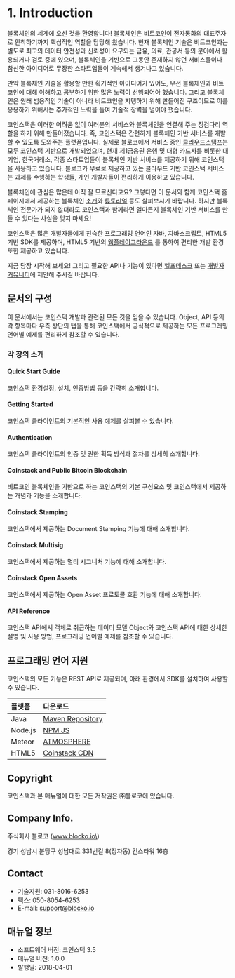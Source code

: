 # 1. Introduction

블록체인의 세계에 오신 것을 환영합니다! 블록체인은 비트코인이 전자통화의 대표주자로 안착하기까지 핵심적인 역할을 담당해 왔습니다. 현재 블록체인 기술은 비트코인과는 별도로 최고의 데이터 안전성과 신뢰성이 요구되는 금융, 의료, 관공서 등의 분야에서 활용되거나 검토 중에 있으며, 블록체인을 기반으로 그동안 존재하지 않던 서비스들이나 참신한 아이디어로 무장한 스타트업들이 계속해서 생겨나고 있습니다.

만약 블록체인 기술을 활용할 만한 획기적인 아이디어가 있어도, 우선 블록체인과 비트코인에 대해 이해하고 공부하기 위한 많은 노력이 선행되어야 했습니다. 그리고 블록체인은 원래 범용적인 기술이 아니라 비트코인을 지탱하기 위해 만들어진 구조이므로 이를 응용하기 위해서는 추가적인 노력을 들여 기술적 장벽을 넘어야 했습니다.

코인스택은 이러한 어려움 없이 여러분의 서비스와 블록체인을 연결해 주는 징검다리 역할을 하기 위해 만들어졌습니다. 즉, 코인스택은 간편하게 블록체인 기반 서비스를 개발할 수 있도록 도와주는 플랫폼입니다. 실제로 블로코에서 서비스 중인 [클라우드스탬프](https://www.cloudstamp.io)는 모두 코인스택 기반으로 개발되었으며, 현재 제1금융권 은행 및 대형 카드사를 비롯한 대기업, 한국거래소, 각종 스타트업들이 블록체인 기반 서비스를 제공하기 위해 코인스택을 사용하고 있습니다. 블로코가 무료로 제공하고 있는 클라우드 기반 코인스택 서비스는 과제를 수행하는 학생들, 개인 개발자들이 편리하게 이용하고 있습니다.

블록체인에 관심은 많은데 아직 잘 모르신다고요? 그렇다면 이 문서와 함께 코인스택 홈페이지에서 제공하는 블록체인 [소개](https://coinstack.zendesk.com/hc/ko/articles/222183287)와 [튜토리얼](https://coinstack.zendesk.com/hc/ko/sections/200997727) 등도 살펴보시기 바랍니다. 하지만 블록체인 전문가가 되지 않더라도 코인스택과 함께라면 얼마든지 블록체인 기반 서비스를 만들 수 있다는 사실을 잊지 마세요!

코인스택은 많은 개발자들에게 친숙한 프로그래밍 언어인 자바, 자바스크립트, HTML5 기반 SDK를 제공하며, HTML5 기반의 [웹플레이그라운드](https://playground.blocko.io/) 를 통하여 편리한 개발 환경 또한 제공하고 있습니다.

지금 당장 시작해 보세요! 그리고 필요한 API나 기능이 있다면 [헬프데스크](https://coinstack.zendesk.com/hc/requests/new) 또는 [개발자 커뮤니티](https://coinstack.zendesk.com/hc/ko/community/topics)에 제안해 주시길 바랍니다.

## 문서의 구성

이 문서에서는 코인스택 개발과 관련된 모든 것을 얻을 수 있습니다. Object, API 등의 각 항목마다 우측 상단의 탭을 통해 코인스택에서 공식적으로 제공하는 모든 프로그래밍 언어별 예제를 편리하게 참조할 수 있습니다.

### 각 장의 소개

#### Quick Start Guide

코인스택 환경설정, 설치, 인증방법 등을 간략히 소개합니다.

#### Getting Started

코인스택 클라이언트의 기본적인 사용 예제를 살펴볼 수 있습니다.

#### Authentication

코인스택 클라이언트의 인증 및 권한 획득 방식과 절차를 상세히 소개합니다.

#### Coinstack and Public Bitcoin Blockchain

비트코인 블록체인을 기반으로 하는 코인스택의 기본 구성요소 및 코인스택에서 제공하는 개념과 기능을 소개합니다.

#### Coinstack Stamping

코인스택에서 제공하는 Document Stamping 기능에 대해 소개합니다.

#### Coinstack Multisig

코인스택에서 제공하는 멀티 시그니처 기능에 대해 소개합니다.

#### Coinstack Open Assets

코인스택에서 제공하는 Open Asset 프로토콜 호환 기능에 대해 소개합니다.

#### API Reference

코인스택 API에서 객체로 취급하는 데이터 모델 Object와 코인스택 API에 대한 상세한 설명 및 사용 방법, 프로그래밍 언어별 예제를 참조할 수 있습니다.

## 프로그래밍 언어 지원

코인스택의 모든 기능은 REST API로 제공되며, 아래 환경에서 SDK를 설치하여 사용할 수 있습니다.

| 플랫폼 | 다운로드 |
| :--- | :--- |
| Java | [Maven Repository](http://mvnrepository.com/artifact/io.blocko/coinstack) |
| Node.js | [NPM JS](https://www.npmjs.com/package/coinstack-sdk-js) |
| Meteor | [ATMOSPHERE](https://atmospherejs.com/shepelt/coinstack) |
| HTML5 | [Coinstack CDN](https://cdnjs.coinstacks.io/coinstack-1.1.17.min.js) |

## Copyright

코인스택과 본 매뉴얼에 대한 모든 저작권은 ㈜블로코에 있습니다.

## Company Info.

주식회사 블로코 \(www.blocko.io\)

경기 성남시 분당구 성남대로 331번길 8\(정자동\) 킨스타워 16층

## Contact

* 기술지원: 031-8016-6253
* 팩스: 050-8054-6253
* E-mail: support@blocko.io

## 매뉴얼 정보

* 소프트웨어 버전: 코인스택 3.5
* 매뉴얼 버전: 1.0.0
* 발행일: 2018-04-01

